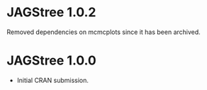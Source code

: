 # JAGStree 1.0.2 

Removed dependencies on mcmcplots since it has been archived.

# JAGStree 1.0.0

* Initial CRAN submission.
